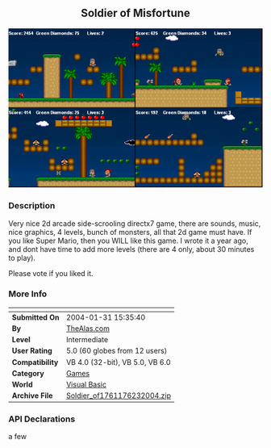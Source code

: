 ﻿<div align="center">

## Soldier of Misfortune

<img src="PIC20046231558549088.gif">
</div>

### Description

Very nice 2d arcade side-scrooling directx7 game, there are sounds, music, nice graphics, 4 levels, bunch of monsters, all that 2d game must have. If you like Super Mario, then you WILL like this game. I wrote it a year ago, and dont have time to add more levels (there are 4 only, about 30 minutes to play).

Please vote if you liked it.
 
### More Info
 


<span>             |<span>
---                |---
**Submitted On**   |2004-01-31 15:35:40
**By**             |[TheAlas\.com](https://github.com/Planet-Source-Code/PSCIndex/blob/master/ByAuthor/thealas-com.md)
**Level**          |Intermediate
**User Rating**    |5.0 (60 globes from 12 users)
**Compatibility**  |VB 4\.0 \(32\-bit\), VB 5\.0, VB 6\.0
**Category**       |[Games](https://github.com/Planet-Source-Code/PSCIndex/blob/master/ByCategory/games__1-38.md)
**World**          |[Visual Basic](https://github.com/Planet-Source-Code/PSCIndex/blob/master/ByWorld/visual-basic.md)
**Archive File**   |[Soldier\_of1761176232004\.zip](https://github.com/Planet-Source-Code/thealas-com-soldier-of-misfortune__1-54558/archive/master.zip)

### API Declarations

a few





